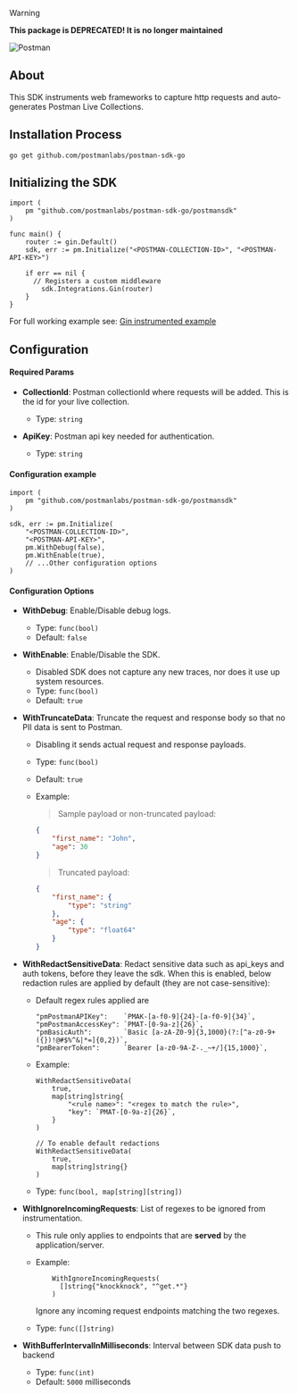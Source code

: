 > [!WARNING]
> **This package is DEPRECATED! It is no longer maintained**

![Postman](https://user-images.githubusercontent.com/117167853/230871188-0b05ff7c-8b61-401b-9d9a-4c1cb79ade88.jpg)

## About

This SDK instruments web frameworks to capture http requests and auto-generates Postman Live Collections.

## Installation Process

```
go get github.com/postmanlabs/postman-sdk-go
```

## Initializing the SDK

```golang
import (
    pm "github.com/postmanlabs/postman-sdk-go/postmansdk"
)

func main() {
	router := gin.Default()
	sdk, err := pm.Initialize("<POSTMAN-COLLECTION-ID>", "<POSTMAN-API-KEY>")

	if err == nil {
      // Registers a custom middleware
	    sdk.Integrations.Gin(router)
	}
}

```

For full working example see: [Gin instrumented example](https://github.com/postmanlabs/postman-sdk-go/blob/bbba6b5060e098fb25d601077769e1084729f5fe/postmansdk/example/testgo/main.go#L16)

## Configuration

#### Required Params

- **CollectionId**: Postman collectionId where requests will be added. This is the id for your live collection.

  - Type: `string`

- **ApiKey**: Postman api key needed for authentication.

  - Type: `string`

#### Configuration example

```golang
import (
	pm "github.com/postmanlabs/postman-sdk-go/postmansdk"
)

sdk, err := pm.Initialize(
    "<POSTMAN-COLLECTION-ID>",
    "<POSTMAN-API-KEY>",
    pm.WithDebug(false),
    pm.WithEnable(true),
    // ...Other configuration options
)

```

#### Configuration Options

- **WithDebug**: Enable/Disable debug logs.

  - Type: `func(bool)`
  - Default: `false`

- **WithEnable**: Enable/Disable the SDK.

  - Disabled SDK does not capture any new traces, nor does it use up system resources.
  - Type: `func(bool)`
  - Default: `true`

- **WithTruncateData**: Truncate the request and response body so that no PII data is sent to Postman.

  - Disabling it sends actual request and response payloads.
  - Type: `func(bool)`
  - Default: `true`
  - Example:

    > Sample payload or non-truncated payload:

    ```JSON
    {
        "first_name": "John",
        "age": 30
    }
    ```

    > Truncated payload:

    ```JSON
    {
        "first_name": {
            "type": "string"
        },
        "age": {
            "type": "float64"
        }
    }
    ```

- **WithRedactSensitiveData**: Redact sensitive data such as api_keys and auth tokens, before they leave the sdk.
  When this is enabled, below redaction rules are applied by default (they are not case-sensitive):
  - Default regex rules applied are

    ```golang
    "pmPostmanAPIKey":    `PMAK-[a-f0-9]{24}-[a-f0-9]{34}`,
    "pmPostmanAccessKey": `PMAT-[0-9a-z]{26}`,
    "pmBasicAuth":        `Basic [a-zA-Z0-9]{3,1000}(?:[^a-z0-9+({})!@#$%^&|*=]{0,2})`,
    "pmBearerToken":      `Bearer [a-z0-9A-Z-._~+/]{15,1000}`,
    ```

  - Example:
    ```golang
    WithRedactSensitiveData(
        true,
        map[string]string{
            "<rule name>": "<regex to match the rule>",
            "key": `PMAT-[0-9a-z]{26}`,
        }
    )

    // To enable default redactions
    WithRedactSensitiveData(
        true,
        map[string]string{}
    )
    ```
  - Type: `func(bool, map[string][string])`

- **WithIgnoreIncomingRequests**: List of regexes to be ignored from instrumentation.

  - This rule only applies to endpoints that are **served** by the application/server.

  - Example:
    ```golang
        WithIgnoreIncomingRequests(
          []string{"knockknock", "^get.*"}
        )
    ```
    Ignore any incoming request endpoints matching the two regexes.
  - Type: `func([]string)`

- **WithBufferIntervalInMilliseconds**: Interval between SDK data push to backend
  - Type: `func(int)`
  - Default: `5000` milliseconds
